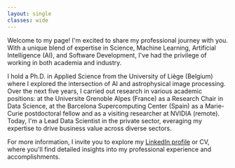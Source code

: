 ```yaml
---
layout: single
classes: wide
---
```


Welcome to my page! I'm excited to share my professional journey with you. With a unique blend of expertise in Science, Machine Learning, Artificial Intelligence (AI), and Software Development, I've had the privilege of working in both academia and industry.

I hold a Ph.D. in Applied Science from the University of Liège (Belgium) where I explored the intersection of AI and astrophysical image processing. Over the next five years, I carried out research in various academic positions: at the Universite Grenoble Alpes (France) as a Research Chair in Data Science, at the Barcelona Supercomputing Center (Spain) as a Marie-Curie postdoctoral fellow and as a visiting researcher at NVIDIA (remote). Today, I'm a Lead Data Scientist in the private sector, everaging my expertise to drive business value across diverse sectors.

For more information, I invite you to explore my [LinkedIn profile](https://www.linkedin.com/in/carlosgog/) or CV, where you'll find detailed insights into my professional experience and accomplishments.
